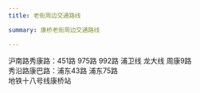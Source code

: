 ```yaml
---
title: 老街周边交通路线

summary: 康桥老街周边交通路线

---
```

沪南路秀康路：451路 975路 992路 浦卫线 龙大线 周康9路    
秀沿路康巴路：浦东43路 浦东75路    
地铁十八号线康桥站    
